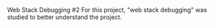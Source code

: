 Web Stack Debugging #2
For this project, "web stack debugging" was studied to better understand the project.
